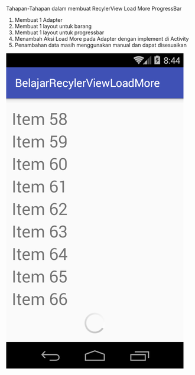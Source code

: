 Tahapan-Tahapan dalam membuat RecylerView Load  More ProgressBar
1. Membuat 1 Adapter
2. Membuat 1 layout untuk barang
3. Membuat 1 layout untuk progressbar
4. Menambah Aksi Load More pada Adapter dengan implement di Activity
5. Penambahan data masih menggunakan manual dan dapat disesuaikan 

![alt text](https://github.com/kalvian1060/LoadMoreRecylerView/blob/master/device-2017-05-12-074423.png?raw=true "Load More Result")

